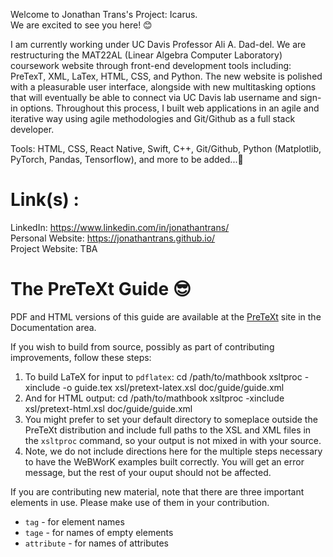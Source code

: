 Welcome to Jonathan Trans's Project: Icarus. \
We are excited to see you here! 😊 

I am currently working under UC Davis Professor Ali A. Dad-del. We are restructuring the MAT22AL (Linear Algebra Computer Laboratory) coursework website through front-end development tools including: PreTexT, XML, LaTex, HTML, CSS, and Python. The new website is polished with a pleasurable user interface, alongside with new multitasking options that will eventually be able to connect via UC Davis lab username and sign-in options. Throughout this process, I built web applications in an agile and iterative way using agile methodologies and Git/Github as a full stack developer. 

Tools: HTML, CSS, React Native, Swift, C++, Git/Github, Python (Matplotlib, PyTorch, Pandas, Tensorflow), and more to be added...👻

# Link(s) : 
LinkedIn: https://www.linkedin.com/in/jonathantrans/ \
Personal Website: https://jonathantrans.github.io/ \
Project Website: TBA

The PreTeXt Guide 😎
=================

PDF and HTML versions of this guide are available at the [PreTeXt](https://pretextbook.org) site in the Documentation area.

If you wish to build from source, possibly as part of contributing improvements, follow these steps:

1.  To build LaTeX for input to `pdflatex`:
        cd /path/to/mathbook
        xsltproc -xinclude -o guide.tex xsl/pretext-latex.xsl doc/guide/guide.xml
1.  And for HTML output:
        cd /path/to/mathbook
        xsltproc -xinclude xsl/pretext-html.xsl doc/guide/guide.xml
1.  You might prefer to set your default directory to someplace outside the PreTeXt distribution and include full paths to the XSL and XML files in the `xsltproc` command, so your output is not mixed in with your source.
1.  Note, we do not include directions here for the multiple steps necessary to have the WeBWorK examples built correctly.  You will get an error message, but the rest of your ouput should not be affected.

If you are contributing new material, note that there are three important elements in use.  Please make use of them in your contribution.
* `tag` - for element names
* `tage` - for names of empty elements
* `attribute` - for names of attributes
